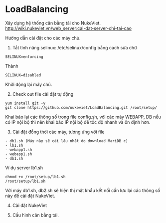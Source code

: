 # LoadBalancing
Xây dựng hệ thống cân bằng tải cho NukeViet. http://wiki.nukeviet.vn/web_server:cai-dat-server-chi-tai-cao

Hướng dẫn cài đặt cho các máy chủ.

1) Tắt tính năng selinux: /etc/selinux/config bằng cách sửa chữ 
```
SELINUX=enforcing
```
Thành
```
SELINUX=disabled
```
Khởi động lại máy chủ.

2) Check out file cài đặt tự động 
```
yum install git -y
git clone https://github.com/nukeviet/LoadBalancing.git /root/setup/
```

Khai báo lại các thông số trong file config.sh, với các máy WEBAPP, DB nếu có IP nội bộ thì nên khai báo IP nội bộ để tốc độ nhanh và ổn định hơn.


3) Cài đặt đồng thời các máy, tương ứng với file

```
- db1.sh (Máy này sẽ cài lâu nhất do dơwnload MariDB c)
- lb1.sh
- webapp1.sh
- webapp1.sh
- db1.sh
```

Ví dụ server lb1.sh
```
chmod +x /root/setup/lb1.sh
/root/setup/lb1.sh

```

Với máy db1.sh, db2.sh sẽ hiện thị mật khẩu kết nối cần lưu lại các thông số này để cài đặt NukeViet.

4) Cài đặt NukeViet

5) Cấu hình cân bằng tải.




